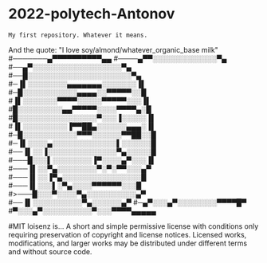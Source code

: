 # 2022-polytech-Antonov
    My first repository. Whatever it means.
And the quote:
"I love soy/almond/whatever_organic_base milk"
#───────▄▀▀▀▀▀▀▀▀▀▀▄▄
#────▄▀▀░░░░░░░░░░░░░▀▄
#──▄▀░░░░░░░░░░░░░░░░░░▀▄
#──█░░░░░░░░░░░░░░░░░░░░░▀▄
#─▐▌░░░░░░░░▄▄▄▄▄▄▄░░░░░░░▐▌
#─█░░░░░░░░░░░▄▄▄▄░░▀▀▀▀▀░░█
#▐▌░░░░░░░▀▀▀▀░░░░░▀▀▀▀▀░░░▐▌
#█░░░░░░░░░▄▄▀▀▀▀▀░░░░▀▀▀▀▄░█
#█░░░░░░░░░░░░░░░░▀░░░▐░░░░░▐▌
#▐▌░░░░░░░░░▐▀▀██▄░░░░░░▄▄▄░▐▌
#─█░░░░░░░░░░░▀▀▀░░░░░░▀▀██░░█
#─▐▌░░░░▄░░░░░░░░░░░░░▌░░░░░░█
#──▐▌░░▐░░░░░░░░░░░░░░▀▄░░░░░█
#───█░░░▌░░░░░░░░▐▀░░░░▄▀░░░▐▌
#───▐▌░░▀▄░░░░░░░░▀░▀░▀▀░░░▄▀
#───▐▌░░▐▀▄░░░░░░░░░░░░░░░░█
#───▐▌░░░▌░▀▄░░░░▀▀▀▀▀▀░░░█
#>───█░░░▀░░░░▀▄░░░░░░░░░░▄▀
#──▐▌░░░░░░░░░░▀▄░░░░░░▄▀
#─▄▀░░░▄▀░░░░░░░░▀▀▀▀█▀
#▀░░░▄▀░░░░░░░░░░▀░░░▀▀▀▀▄▄▄▄▄

#MIT loisenz is...
A short and simple permissive license with conditions only requiring preservation of copyright and license notices. Licensed works, modifications, and larger works may be distributed under different terms and without source code.
